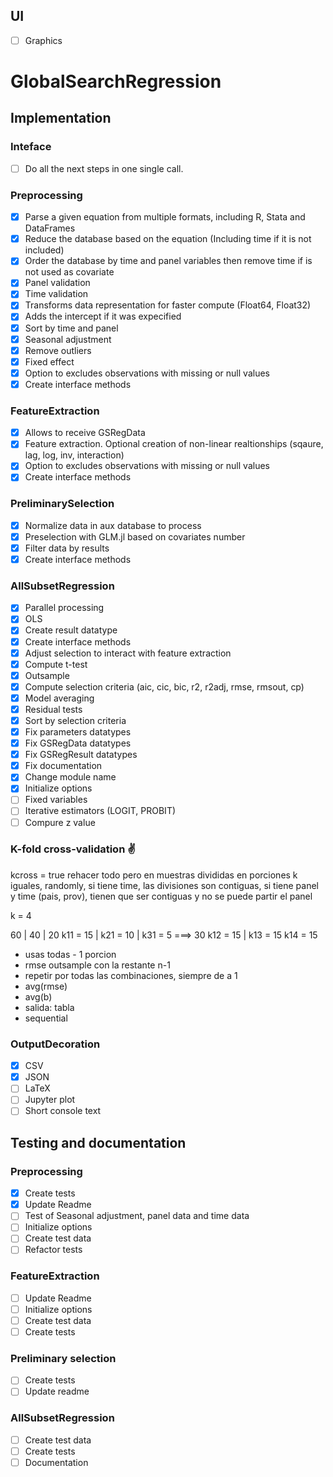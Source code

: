 ## UI
 - [ ] Graphics

# GlobalSearchRegression

## Implementation

### Inteface
 - [ ] Do all the next steps in one single call.

### Preprocessing
 - [X] Parse a given equation from multiple formats, including R, Stata and DataFrames
 - [X] Reduce the database based on the equation (Including time if it is not included)
 - [X] Order the database by time and panel variables then remove time if is not used as covariate
 - [X] Panel validation
 - [X] Time validation
 - [X] Transforms data representation for faster compute (Float64, Float32)
 - [X] Adds the intercept if it was expecified
 - [X] Sort by time and panel
 - [X] Seasonal adjustment
 - [X] Remove outliers
 - [X] Fixed effect
 - [X] Option to excludes observations with missing or null values
 - [X] Create interface methods

### FeatureExtraction
 - [X] Allows to receive GSRegData
 - [X] Feature extraction. Optional creation of non-linear realtionships (sqaure, lag, log, inv, interaction)
 - [X] Option to excludes observations with missing or null values
 - [X] Create interface methods

### PreliminarySelection
 - [X] Normalize data in aux database to process
 - [X] Preselection with GLM.jl based on covariates number
 - [X] Filter data by results
 - [X] Create interface methods

### AllSubsetRegression
 - [X] Parallel processing
 - [X] OLS
 - [X] Create result datatype
 - [X] Create interface methods
 - [X] Adjust selection to interact with feature extraction
 - [X] Compute t-test
 - [X] Outsample
 - [X] Compute selection criteria (aic, cic, bic, r2, r2adj, rmse, rmsout, cp)
 - [X] Model averaging
 - [X] Residual tests
 - [X] Sort by selection criteria
 - [X] Fix parameters datatypes
 - [X] Fix GSRegData datatypes
 - [X] Fix GSRegResult datatypes
 - [X] Fix documentation
 - [X] Change module name
 - [X] Initialize options
 - [ ] Fixed variables
 - [ ] Iterative estimators (LOGIT, PROBIT)
 - [ ] Compure z value

### K-fold cross-validation ✌
 kcross = true
 rehacer todo pero en muestras divididas en porciones k iguales, randomly, si tiene time, las divisiones son contiguas, 
 si tiene panel y time (pais, prov), tienen que ser contiguas y no se puede partir el panel 

k = 4

60       | 40       | 20
k11 = 15 | k21 = 10 | k31 = 5   ===> 30 
k12 = 15 | 
k13 = 15
k14 = 15

  - usas todas - 1 porcion
  - rmse outsample con la restante n-1
  - repetir por todas las combinaciones, siempre de a 1
  - avg(rmse)
  - avg(b)
  - salida: tabla
  - sequential

### OutputDecoration
 - [X] CSV
 - [X] JSON
 - [ ] LaTeX
 - [ ] Jupyter plot
 - [ ] Short console text

## Testing and documentation

### Preprocessing
 - [X] Create tests
 - [X] Update Readme
 - [ ] Test of Seasonal adjustment, panel data and time data
 - [ ] Initialize options
 - [ ] Create test data
 - [ ] Refactor tests

### FeatureExtraction
 - [ ] Update Readme
 - [ ] Initialize options
 - [ ] Create test data
 - [ ] Create tests

### Preliminary selection
 - [ ] Create tests
 - [ ] Update readme

### AllSubsetRegression
 - [ ] Create test data
 - [ ] Create tests
 - [ ] Documentation

